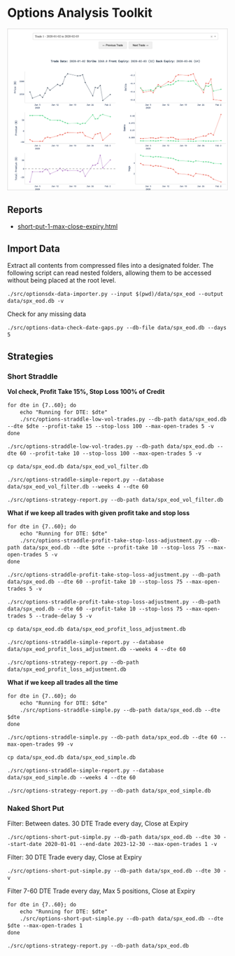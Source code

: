# Options Analysis Toolkit

![Intro](assets/trade-plotter.png)

## Reports

* [short-put-1-max-close-expiry.html](https://namuan.github.io/options-toolkit/short-put/short-put-1-max-close-expiry.html)

## Import Data

Extract all contents from compressed files into a designated folder.
The following script can read nested folders, allowing them to be accessed without being placed at the root level.

```shell
./src/optionsdx-data-importer.py --input $(pwd)/data/spx_eod --output data/spx_eod.db -v
```

Check for any missing data

```shell
./src/options-data-check-date-gaps.py --db-file data/spx_eod.db --days 5
```

## Strategies

### Short Straddle

**Vol check, Profit Take 15%, Stop Loss 100% of Credit**

```shell
for dte in {7..60}; do
    echo "Running for DTE: $dte"
    ./src/options-straddle-low-vol-trades.py --db-path data/spx_eod.db --dte $dte --profit-take 15 --stop-loss 100 --max-open-trades 5 -v
done
```

```shell
./src/options-straddle-low-vol-trades.py --db-path data/spx_eod.db --dte 60 --profit-take 10 --stop-loss 100 --max-open-trades 5 -v
```

```shell
cp data/spx_eod.db data/spx_eod_vol_filter.db
```

```shell
./src/options-straddle-simple-report.py --database data/spx_eod_vol_filter.db --weeks 4 --dte 60
```

```shell
./src/options-strategy-report.py --db-path data/spx_eod_vol_filter.db
```

**What if we keep all trades with given profit take and stop loss**

```shell
for dte in {7..60}; do
    echo "Running for DTE: $dte"
    ./src/options-straddle-profit-take-stop-loss-adjustment.py --db-path data/spx_eod.db --dte $dte --profit-take 10 --stop-loss 75 --max-open-trades 5 -v
done
```

```shell
./src/options-straddle-profit-take-stop-loss-adjustment.py --db-path data/spx_eod.db --dte 60 --profit-take 10 --stop-loss 75 --max-open-trades 5 -v
```

```shell
./src/options-straddle-profit-take-stop-loss-adjustment.py --db-path data/spx_eod.db --dte 60 --profit-take 10 --stop-loss 75 --max-open-trades 5 --trade-delay 5 -v
```

```shell
cp data/spx_eod.db data/spx_eod_profit_loss_adjustment.db
```

```shell
./src/options-straddle-simple-report.py --database data/spx_eod_profit_loss_adjustment.db --weeks 4 --dte 60
```

```shell
./src/options-strategy-report.py --db-path data/spx_eod_profit_loss_adjustment.db
```

**What if we keep all trades all the time**

```shell
for dte in {7..60}; do
    echo "Running for DTE: $dte"
    ./src/options-straddle-simple.py --db-path data/spx_eod.db --dte $dte
done
```

```shell
./src/options-straddle-simple.py --db-path data/spx_eod.db --dte 60 --max-open-trades 99 -v
```

```shell
cp data/spx_eod.db data/spx_eod_simple.db
```

```shell
./src/options-straddle-simple-report.py --database data/spx_eod_simple.db --weeks 4 --dte 60
```

```shell
./src/options-strategy-report.py --db-path data/spx_eod_simple.db
```

### Naked Short Put

Filter: Between dates. 30 DTE
Trade every day, Close at Expiry

```shell
./src/options-short-put-simple.py --db-path data/spx_eod.db --dte 30 --start-date 2020-01-01 --end-date 2023-12-30 --max-open-trades 1 -v
```

Filter: 30 DTE
Trade every day, Close at Expiry

```shell
./src/options-short-put-simple.py --db-path data/spx_eod.db --dte 30 -v
```

Filter 7-60 DTE
Trade every day, Max 5 positions, Close at Expiry

```shell
for dte in {7..60}; do
    echo "Running for DTE: $dte"
    ./src/options-short-put-simple.py --db-path data/spx_eod.db --dte $dte --max-open-trades 1
done
```

```shell
./src/options-strategy-report.py --db-path data/spx_eod.db
```
